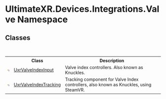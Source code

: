 # UltimateXR.Devices.Integrations.Valve Namespace

## Classes
&nbsp;<table><tr><th></th><th>Class</th><th>Description</th></tr><tr><td>![Public class](media/pubclass.gif "Public class")</td><td><a href="T_UltimateXR_Devices_Integrations_Valve_UxrValveIndexInput">UxrValveIndexInput</a></td><td>
Valve index controllers. Also known as Knuckles.</td></tr><tr><td>![Public class](media/pubclass.gif "Public class")</td><td><a href="T_UltimateXR_Devices_Integrations_Valve_UxrValveIndexTracking">UxrValveIndexTracking</a></td><td>
Tracking component for Valve Index controllers, also known as Knuckles, using SteamVR.</td></tr></table>&nbsp;
